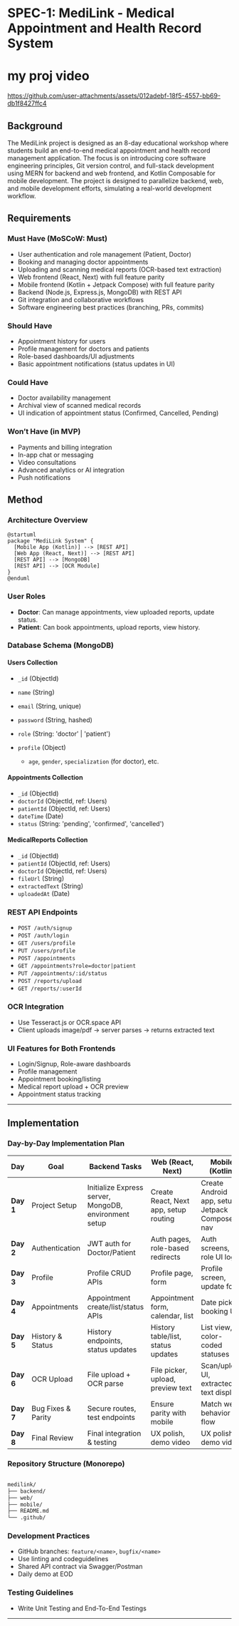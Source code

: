 # SPEC-1: MediLink - Medical Appointment and Health Record System

# my proj video
https://github.com/user-attachments/assets/012adebf-18f5-4557-bb69-db1f8427ffc4

## Background

The MediLink project is designed as an 8-day educational workshop where students build an end-to-end medical appointment and health record management application. The focus is on introducing core software engineering principles, Git version control, and full-stack development using MERN for backend and web frontend, and Kotlin Composable for mobile development. The project is designed to parallelize backend, web, and mobile development efforts, simulating a real-world development workflow.

## Requirements

### Must Have (MoSCoW: Must)

- User authentication and role management (Patient, Doctor)
- Booking and managing doctor appointments
- Uploading and scanning medical reports (OCR-based text extraction)
- Web frontend (React, Next) with full feature parity
- Mobile frontend (Kotlin + Jetpack Compose) with full feature parity
- Backend (Node.js, Express.js, MongoDB) with REST API
- Git integration and collaborative workflows
- Software engineering best practices (branching, PRs, commits)

### Should Have

- Appointment history for users
- Profile management for doctors and patients
- Role-based dashboards/UI adjustments
- Basic appointment notifications (status updates in UI)

### Could Have

- Doctor availability management
- Archival view of scanned medical records
- UI indication of appointment status (Confirmed, Cancelled, Pending)

### Won’t Have (in MVP)

- Payments and billing integration
- In-app chat or messaging
- Video consultations
- Advanced analytics or AI integration
- Push notifications

## Method

### Architecture Overview

```plantuml
@startuml
package "MediLink System" {
  [Mobile App (Kotlin)] --> [REST API]
  [Web App (React, Next)] --> [REST API]
  [REST API] --> [MongoDB]
  [REST API] --> [OCR Module]
}
@enduml
````

### User Roles

* **Doctor**: Can manage appointments, view uploaded reports, update status.
* **Patient**: Can book appointments, upload reports, view history.

### Database Schema (MongoDB)

#### Users Collection

* `_id` (ObjectId)
* `name` (String)
* `email` (String, unique)
* `password` (String, hashed)
* `role` (String: 'doctor' | 'patient')
* `profile` (Object)

  * `age`, `gender`, `specialization` (for doctor), etc.

#### Appointments Collection

* `_id` (ObjectId)
* `doctorId` (ObjectId, ref: Users)
* `patientId` (ObjectId, ref: Users)
* `dateTime` (Date)
* `status` (String: 'pending', 'confirmed', 'cancelled')

#### MedicalReports Collection

* `_id` (ObjectId)
* `patientId` (ObjectId, ref: Users)
* `doctorId` (ObjectId, ref: Users)
* `fileUrl` (String)
* `extractedText` (String)
* `uploadedAt` (Date)

### REST API Endpoints

* `POST /auth/signup`
* `POST /auth/login`
* `GET /users/profile`
* `PUT /users/profile`
* `POST /appointments`
* `GET /appointments?role=doctor|patient`
* `PUT /appointments/:id/status`
* `POST /reports/upload`
* `GET /reports/:userId`

### OCR Integration

* Use Tesseract.js or OCR.space API
* Client uploads image/pdf → server parses → returns extracted text

### UI Features for Both Frontends

* Login/Signup, Role-aware dashboards
* Profile management
* Appointment booking/listing
* Medical report upload + OCR preview
* Appointment status tracking

---

## Implementation

### Day-by-Day Implementation Plan

| Day | Goal | Backend Tasks | Web (React, Next) | Mobile (Kotlin) | Tools & Concepts |
|-----|------|---------------|-------------|------------------|------------------|
| **Day 1** | Project Setup | Initialize Express server, MongoDB, environment setup | Create React, Next app, setup routing | Create Android app, setup Jetpack Compose nav | GitHub setup, README, folder structure |
| **Day 2** | Authentication | JWT auth for Doctor/Patient | Auth pages, role-based redirects | Auth screens, role UI logic | JWT, Postman |
| **Day 3** | Profile | Profile CRUD APIs | Profile page, form | Profile screen, update form | Form validation |
| **Day 4** | Appointments | Appointment create/list/status APIs | Appointment form, calendar, list | Date picker, booking UI | API integration |
| **Day 5** | History & Status | History endpoints, status updates | History table/list, status updates | List view, color-coded statuses | Role-aware behavior |
| **Day 6** | OCR Upload | File upload + OCR parse | File picker, upload, preview text | Scan/upload UI, extracted text display | Tesseract/OCR.space |
| **Day 7** | Bug Fixes & Parity | Secure routes, test endpoints | Ensure parity with mobile | Match web behavior & flow | QA testing |
| **Day 8** | Final Review | Final integration & testing | UX polish, demo video | UX polish, demo video | Git cleanup, deployment tips |

### Repository Structure (Monorepo)

```markdown

medilink/
├── backend/
├── web/
├── mobile/
├── README.md
└── .github/

```

### Development Practices

- GitHub branches: `feature/<name>`, `bugfix/<name>`
- Use linting and codeguidelines
- Shared API contract via Swagger/Postman
- Daily demo at EOD

### Testing Guidelines

- Write Unit Testing and End-To-End Testings

---
